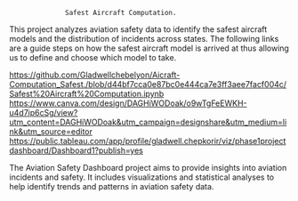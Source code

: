                   Safest Aircraft Computation.
This project analyzes aviation safety data to identify the safest aircraft models and the distribution of incidents across states.
The following links are a guide steps on how the safest aircraft model is arrived at thus allowing us to define and choose which model to take.

https://github.com/Gladwellchebelyon/Aicraft-Computation_Safest./blob/d44bf7cca0e87bc0e444ca7e3ff3aee7facf004c/Safest%20Aircraft%20Computation.ipynb
https://www.canva.com/design/DAGHiWODoak/o9wTgFeEWKH-u4d7ip6cSg/view?utm_content=DAGHiWODoak&utm_campaign=designshare&utm_medium=link&utm_source=editor
https://public.tableau.com/app/profile/gladwell.chepkorir/viz/phase1projectdashboard/Dashboard1?publish=yes

The Aviation Safety Dashboard project aims to provide insights into aviation incidents and safety. It includes visualizations and statistical analyses to help identify trends and patterns in aviation safety data.

